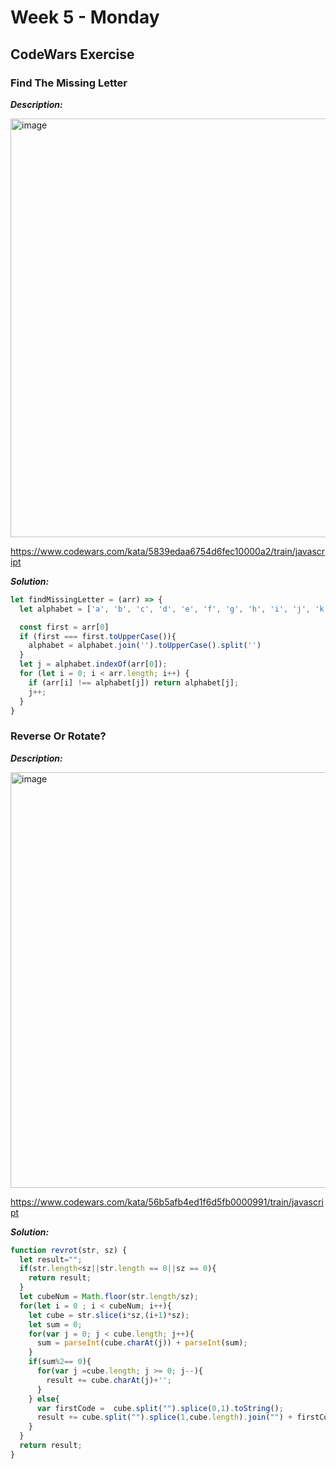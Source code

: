# Week 5 - Monday


## CodeWars Exercise

### Find The Missing Letter

***Description:***

<img width="670" alt="image" src="https://user-images.githubusercontent.com/86013814/167515565-3d425287-fa6a-46f1-8226-12b44a673138.png">

https://www.codewars.com/kata/5839edaa6754d6fec10000a2/train/javascript

***Solution:***

``` javascript
let findMissingLetter = (arr) => {
  let alphabet = ['a', 'b', 'c', 'd', 'e', 'f', 'g', 'h', 'i', 'j', 'k', 'l', 'm', 'n', 'o', 'p', 'q', 'r', 's', 't', 'u', 'v', 'w', 'x', 'y', 'z'];

  const first = arr[0]
  if (first === first.toUpperCase()){
    alphabet = alphabet.join('').toUpperCase().split('')
  }
  let j = alphabet.indexOf(arr[0]);
  for (let i = 0; i < arr.length; i++) {
    if (arr[i] !== alphabet[j]) return alphabet[j];
    j++;
  }
}
```

### Reverse Or Rotate?

***Description:***

<img width="665" alt="image" src="https://user-images.githubusercontent.com/86013814/167515657-8f5a518a-b11e-4a9e-8d1d-5fd471089d41.png">

https://www.codewars.com/kata/56b5afb4ed1f6d5fb0000991/train/javascript

***Solution:***

``` javascript
function revrot(str, sz) {
  let result="";
  if(str.length<sz||str.length == 0||sz == 0){
    return result;
  }
  let cubeNum = Math.floor(str.length/sz);
  for(let i = 0 ; i < cubeNum; i++){
    let cube = str.slice(i*sz,(i+1)*sz);
    let sum = 0;
    for(var j = 0; j < cube.length; j++){
      sum = parseInt(cube.charAt(j)) + parseInt(sum);
    }
    if(sum%2== 0){
      for(var j =cube.length; j >= 0; j--){
        result += cube.charAt(j)+'';
      }
    } else{
      var firstCode =  cube.split("").splice(0,1).toString();
      result += cube.split("").splice(1,cube.length).join("") + firstCode;
    }
  }
  return result;
}
```
